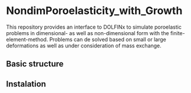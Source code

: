 # NondimPoroelasticity_with_Growth
This repository provides an interface to DOLFINx to simulate poroelastic problems in dimensional- as well as non-dimensional form with the finite-element-method. Problems can de solved based on small or large deformations as well as under consideration of mass exchange.

## Basic structure

## Instalation
